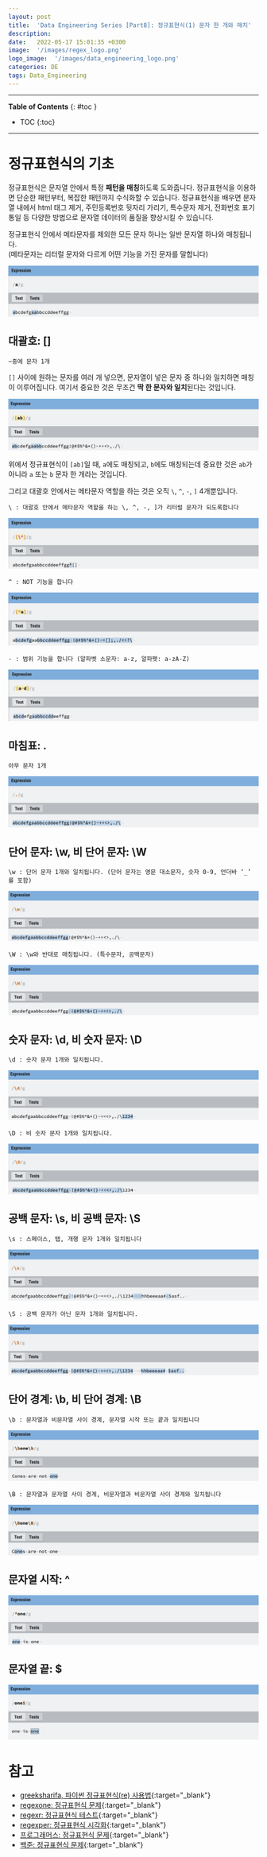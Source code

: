 ```yaml
---
layout: post
title:  'Data Engineering Series [Part8]: 정규표현식(1) 문자 한 개와 매치'
description: 
date:   2022-05-17 15:01:35 +0300
image:  '/images/regex_logo.png'
logo_image:  '/images/data_engineering_logo.png'
categories: DE
tags: Data_Engineering
---
```

---

**Table of Contents**
{: #toc }
*  TOC
{:toc}

---

# 정규표현식의 기초

정규표현식은 문자열 안에서 특정 **패턴을 매칭**하도록 도와줍니다. 정규표현식을 이용하면 단순한 패턴부터, 복잡한 패턴까지 수식화할 수 있습니다. 정규표현식을 배우면 문자열 내에서 html 태그 제거, 주민등록번호 뒷자리 가리기, 특수문자 제거, 전화번호 표기 통일 등 다양한 방법으로 문자열 데이터의 품질을 향상시킬 수 있습니다.  

정규표현식 안에서 메타문자를 제외한 모든 문자 하나는 일반 문자열 하나와 매칭됩니다.    
(메타문자는 리터럴 문자와 다르게 어떤 기능을 가진 문자를 말합니다)

![](/images/regex_1.png)

## 대괄호: []  

```
~중에 문자 1개
```

`[]` 사이에 원하는 문자를 여러 개 넣으면, 문자열이 넣은 문자 중 하나와 일치하면 매칭이 이루어집니다. 여기서 중요한 것은 무조건 **딱 한 문자와 일치**된다는 것입니다.  

![](/images/regex_2.png)

위에서 정규표현식이 `[ab]`일 때, `a`에도 매칭되고, `b`에도 매칭되는데 중요한 것은 `ab`가 아니라 `a` 또는 `b` 문자 한 개라는 것입니다.   

그리고 대괄호 안에서는 메타문자 역할을 하는 것은 오직 `\`, `^`, `-`, `]` 4개뿐입니다.  

```
\ : 대괄호 안에서 메타문자 역할을 하는 \, ^, -, ]가 리터럴 문자가 되도록합니다
```

![](/images/regex_3.png)

```
^ : NOT 기능을 합니다
```

![](/images/regex_4.png)

```
- : 범위 기능을 합니다 (알파벳 소문자: a-z, 알파펫: a-zA-Z)
```

![](/images/regex_5.png)

## 마침표: .

```
아무 문자 1개
```

![](/images/regex_6.png)

## 단어 문자: \w, 비 단어 문자: \W

```
\w : 단어 문자 1개와 일치됩니다. (단어 문자는 영문 대소문자, 숫자 0-9, 언더바 ‘_’ 를 포함)
```

![](/images/regex_7.png)

```
\W : \w와 반대로 매칭됩니다. (특수문자, 공백문자)
```

![](/images/regex_8.png)

## 숫자 문자: \d, 비 숫자 문자: \D

```
\d : 숫자 문자 1개와 일치됩니다.
```
![](/images/regex_9.png)

```
\D : 비 숫자 문자 1개와 일치됩니다.
```

![](/images/regex_10.png)

## 공백 문자: \s, 비 공백 문자: \S

```
\s : 스페이스, 탭, 개행 문자 1개와 일치됩니다
```

![](/images/regex_11.png)

```
\S : 공백 문자가 아닌 문자 1개와 일치됩니다.
```

![](/images/regex_12.png)

## 단어 경계: \b, 비 단어 경계: \B

```
\b : 문자열과 비문자열 사이 경계, 문자열 시작 또는 끝과 일치됩니다
```

![](/images/regex_14.png)

```
\B : 문자열과 문자열 사이 경계, 비문자열과 비문자열 사이 경계와 일치됩니다
```

![](/images/regex_13.png)

## 문자열 시작: ^

![](/images/regex_15.png)

## 문자열 끝: $

![](/images/regex_16.png)


# 참고
- [greeksharifa, 파이썬 정규표현식(re) 사용법](https://greeksharifa.github.io/정규표현식(re)/2018/07/20/regex-usage-01-basic/){:target="_blank"}
- [regexone: 정규표현식 문제](https://regexone.com){:target="_blank"}
- [regexr: 정규표현식 테스트](https://regexr.com){:target="_blank"}
- [regexper: 정규표현식 시각화](https://regexper.com){:target="_blank"}
- [프로그래머스: 정규표현식 문제](https://programmers.co.kr/learn/courses/11){:target="_blank"}
- [백준: 정규표현식 문제](https://www.acmicpc.net/workbook/view/6082){:target="_blank"}
